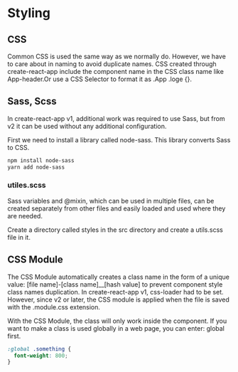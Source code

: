 # Styling

## CSS

Common CSS is used the same way as we normally do. However, we have to care about in naming to avoid duplicate names. CSS created through create-react-app include the component name in the CSS class name like App-header.Or use a CSS Selector to format it as .App .loge {}.



## Sass, Scss

In create-react-app v1, additional work was required to use Sass, but from v2 it can be used without any additional configuration.

First we need to install a library called node-sass. This library converts Sass to CSS.

```bash
npm install node-sass
yarn add node-sass
```



### utiles.scss

Sass variables and @mixin, which can be used in multiple files, can be created separately from other files and easily loaded and used where they are needed.

Create a directory called styles in the src directory and create a utils.scss file in it.



## CSS Module

The CSS Module automatically creates a class name in the form of a unique value: \[file name\]-\[class name\]\_\_\[hash value\] to prevent component style class names duplication. In create-react-app v1, css-loader had to be set. However, since v2 or later, the CSS module is applied when the file is saved with the .module.css extension.

With the CSS Module, the class will only work inside the component. If you want to make a class is used globally in a web page, you can enter: global first.

```css
:global .something {
  font-weight: 800;
}
```



